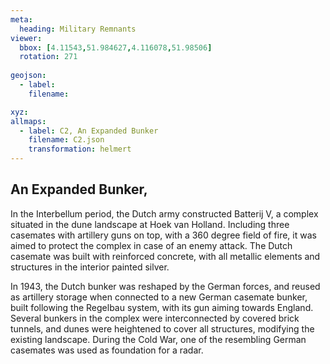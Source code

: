 ```yaml
---
meta:
  heading: Military Remnants
viewer:
  bbox: [4.11543,51.984627,4.116078,51.98506]
  rotation: 271
  
geojson:
  - label:
    filename: 

xyz:
allmaps:
  - label: C2, An Expanded Bunker
    filename: C2.json
    transformation: helmert
---
```


## An Expanded Bunker,

In the Interbellum period, the Dutch army constructed Batterij V, a complex situated in the dune landscape at Hoek van Holland. Including three casemates with artillery guns on top, with a 360 degree field of fire, it was aimed to protect the complex in case of an enemy attack. The Dutch casemate was built with reinforced concrete, with all metallic elements and structures in the interior painted silver.  

In 1943, the Dutch bunker was reshaped by the German forces, and reused as artillery storage when connected to a new German casemate bunker, built following the Regelbau system, with its gun aiming towards England. Several bunkers in the complex were interconnected by covered brick tunnels, and dunes were heightened to cover all structures, modifying the existing landscape. During the Cold War, one of the resembling German casemates was used as foundation for a radar.